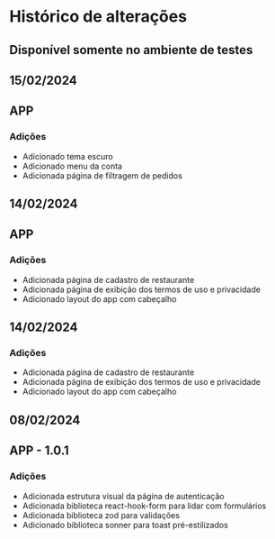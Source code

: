 # Histórico de alterações

## Disponível somente no ambiente de testes

## 15/02/2024

## APP

### Adições

- Adicionado tema escuro
- Adicionado menu da conta
- Adicionada página de filtragem de pedidos

## 14/02/2024

## APP

### Adições

- Adicionada página de cadastro de restaurante
- Adicionada página de exibição dos termos de uso e privacidade
- Adicionado layout do app com cabeçalho

## 14/02/2024

### Adições

- Adicionada página de cadastro de restaurante
- Adicionada página de exibição dos termos de uso e privacidade
- Adicionado layout do app com cabeçalho

## 08/02/2024

## APP - 1.0.1

### Adições

- Adicionada estrutura visual da página de autenticação
- Adicionada biblioteca react-hook-form para lidar com formulários
- Adicionada biblioteca zod para validações
- Adicionado biblioteca sonner para toast pré-estilizados